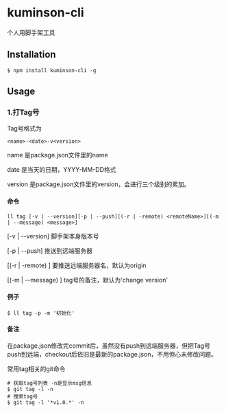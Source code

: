 # kuminson-cli

个人用脚手架工具

## Installation

```
$ npm install kuminson-cli -g
```

## Usage

### 1.打Tag号

Tag号格式为

```
<name>-<date>-v<version>
```

name 是package.json文件里的name

date 是当天的日期，YYYY-MM-DD格式

version 是package.json文件里的version，会进行三个级别的累加。

#### 命令

```
ll tag [-v | --version][-p | --push][(-r | -remote) <remoteName>][(-m | --message) <message>]
```

[-v | --version] 脚手架本身版本号

[-p | --push] 推送到远端服务器

[(-r | -remote) <remoteName>] 要推送远端服务器名，默认为origin

[(-m | --message) <message>] tag号的备注，默认为'change version'

#### 例子

```
$ ll tag -p -m '初始化'
```

#### 备注

在package.json修改完commit后，虽然没有push到远端服务器，但把Tag号push到远端，checkout后依旧是最新的package.json，不用但心未修改问题。

常用tag相关的git命令

```
# 获取tag号列表 -n是显示msg信息
$ git tag -l -n
# 搜索tag号
$ git tag -l '*v1.0.*' -n
```
